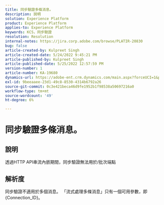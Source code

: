 ```yaml
---
title: 同步驗證多條消息。
description: 說明
solution: Experience Platform
product: Experience Platform
applies-to: Experience Platform
keywords: KCS，同步驗證
resolution: Resolution
internal-notes: https://jira.corp.adobe.com/browse/PLATIR-20830
bug: false
article-created-by: Kulpreet Singh
article-created-date: 5/24/2022 9:45:21 PM
article-published-by: Kulpreet Singh
article-published-date: 5/25/2022 12:57:59 PM
version-number: 1
article-number: KA-19680
dynamics-url: https://adobe-ent.crm.dynamics.com/main.aspx?forceUCI=1&pagetype=entityrecord&etn=knowledgearticle&id=efcbcfcc-aadb-ec11-a7b6-0022480b01c5
exl-id: 9beeaaee-23d1-49c8-8530-4314b6792a26
source-git-commit: 0c3e421beca46d9fe1952b1f98538a50697216a0
workflow-type: tm+mt
source-wordcount: '49'
ht-degree: 6%

---
```


# 同步驗證多條消息。

## 說明

透過HTTP API串流內嵌期間，同步驗證無法用於/批次端點

## 解析度

同步驗證不適用於多個消息。
「流式處理多條消息」只有一個可用參數，即{Connection_ID}。
